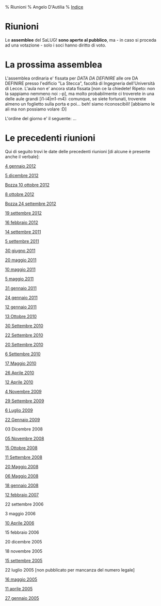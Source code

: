 % Riunioni
% Angelo D'Autilia
% [Indice](00-Indice.html)

# Riunioni

Le **assemblee** del SaLUG! **sono aperte al pubblico**, ma - in caso si proceda
ad una votazione - solo i soci hanno diritto di voto.

# La prossima assemblea

L'assemblea ordinaria e' fissata per *DATA DA DEFINIRE* alle ore DA DEFINIRE presso
l'edificio "La Stecca", facoltà di Ingegneria dell'Università di Lecce.
L'aula non e' ancora stata fissata [non ce la chiedete! Ripeto: non la sappiamo
nemmeno noi :-p], ma molto probabilmente ci troverete in una delle aule grandi
[i1-i4|m1-m4): comunque, se siete fortunati, troverete almeno un foglietto
sulla porta e poi...
beh! siamo riconoscibili! [abbiamo le ali ma non possiamo volare :D]

L'ordine del giorno e' il seguente:
...

# Le precedenti riunioni

Qui di seguito trovi le date delle precedenti riunioni [di alcune è presente anche il verbale]:

[4 gennaio 2012](http://old.salug.it/~public/verbali/verbale-04012013)

[5 dicembre 2012](http://old.salug.it/~public/verbali/verbale-05122012)

[Bozza 10 ottobre 2012](http://old.salug.it/~public/verbali/verbale_01102012)

[8 ottobre 2012](http://old.salug.it/~ugoraffaele/verbali/verbale_08102012)

[Bozza 24 settembre 2012](http://old.salug.it/~public/verbali/bozza-verbale-24092012)

[19 settembre 2012](http://old.salug.it/~public/verbali/verbale-19092012)

[16 febbraio 2012](http://old.salug.it/~public/verbali/verbale-16022012)

[14 settembre 2011](http://old.salug.it/~public/verbali/verbale-14092011)

[5 settembre 2011](http://old.salug.it/~public/verbali/verbale-05092011)

[30 giugno 2011](http://old.salug.it/~public/verbali/verbale-30062011)

[20 maggio 2011](http://old.salug.it/~public/verbali/verbale-20052011)

[10 maggio 2011](http://old.salug.it/~public/verbali/verbale-10052011)

[5 maggio 2011](http://old.salug.it/~public/verbali/verbale-05052011)

[31 gennaio 2011](http://old.salug.it/~public/verbali/verbale-31012011)

[24 gennaio 2011](http://old.salug.it/~public/verbali/verbale-24012011)

[12 gennaio 2011](http://old.salug.it/~public/verbali/verbale-12012011)

[13 Ottobre 2010](http://old.salug.it/~public/verbali/verbale-13102010)

[30 Settembre 2010](http://old.salug.it/~public/verbali/verbale-30092010)

[22 Settembre 2010](http://old.salug.it/~public/verbali/verbale-22092010)

[20 Settembre 2010](http://old.salug.it/~public/verbali/verbale-20092010)

[6 Settembre 2010](http://old.salug.it/public/verbali/verbale-06092010)

[17 Maggio 2010](http://old.salug.it/public/verbali/verbale-17052010)

[26 Aprile 2010](http://old.salug.it/public/verbali/verbale-26042010)

[12 Aprile 2010](http://old.salug.it/public/verbali/verbale-12042010)

[4 Novembre 2009](http://old.salug.it/~albey/file/salug/verbale20091104.org)

[29 Settembre 2009](http://old.salug.it/public/verbali/verbale-28092009)

[6 Luglio 2009](http://old.salug.it/~fabioviola/verbali/verbale090706.org)

[22 Gennaio 2009](http://old.salug.it/public/verbali/verbale-22012009)

03 Dicembre 2008

[05 Novembre 2008](http://old.salug.it/public/verbali/verbale-05112008)

[15 Ottobre 2008](http://old.salug.it/public/verbali/verbale-15102008)

[11 Settembre 2008](http://old.salug.it/public/verbali/verbale-11092008)

[20 Maggio 2008](http://old.salug.it/public/verbali/verbale-20052008)

[06 Maggio 2008](http://old.salug.it/public/verbali/verbale-06052008)

[18 gennaio 2008](http://old.salug.it/~carlopalma/verbale-riunione-2008-01-18)

[12 febbraio 2007](http://old.salug.it/~fabioviola/verbale-120207)

22 settembre 2006

3 maggio 2006

[10 Aprile 2006](http://old.salug.it/~carlopalma/verbale-riunione-2006-04-10.org)

15 febbraio 2006

20 dicembre 2005

18 novembre 2005

[15 settembre 2005](http://old.salug.it/~checco/verbali/Verbale20050915.pdf)

22 luglio 2005 [non pubblicato per mancanza del numero legale]

[16 maggio 2005](http://old.salug.it/~checco/verbali/Verbale20050516.pdf)

[11 aprile 2005](http://old.salug.it/~checco/verbali/Verbale20050411.pdf)

[27 gennaio 2005](http://old.salug.it/~checco/verbali/Verbale20050127.pdf)
